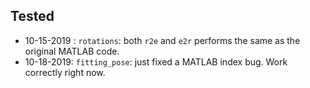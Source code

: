 ## Tested

* 10-15-2019 : `rotations`:  both `r2e` and `e2r` performs the same as the original MATLAB code.
* 10-18-2019: `fitting_pose`: just fixed a MATLAB index bug. Work correctly right now.